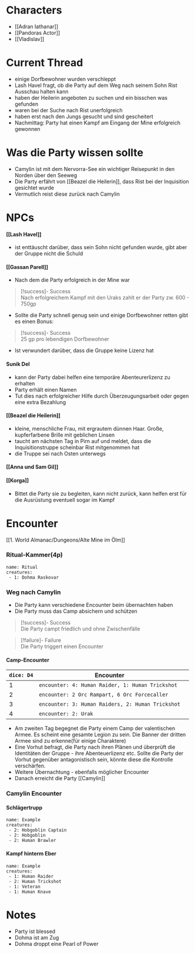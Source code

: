 # Characters
- [[Adran Iathanar]]
- [[Pandoras Actor]]
- [[Vladislav]]

# Current Thread
- einige Dorfbewohner wurden verschleppt
- Lash Havel fragt, ob die Party auf dem Weg nach seinem Sohn Rist Ausschau halten kann
- haben der Heilerin angeboten zu suchen und ein bisschen was gefunden
- waren bei der Suche nach Rist unerfolgreich
- haben erst nach den Jungs gesucht und sind gescheitert
- Nachmittag: Party hat einen Kampf am Eingang der Mine erfolgreich gewonnen

# Was die Party wissen sollte
- Camylin ist mit dem Nervorra-See ein wichtiger Reisepunkt in den Norden über den Seeweg
- Die Party erfährt von [[Beazel die Heilerin]], dass Rist bei der Inquisition gesichtet wurde
- Vermutlich reist diese zurück nach Camylin


# NPCs
#### [[Lash Havel]]
- ist enttäuscht darüber, dass sein Sohn nicht gefunden wurde, gibt aber der Gruppe nicht die Schuld

#### [[Gassan Parell]]
- Nach dem die Party erfolgreich in der Mine war
> [!success]- Success  
> Nach erfolgreichem Kampf mit den Uraks zahlt er der Party zw. 600 - 750gp
- Sollte die Party schnell genug sein und einige Dorfbewohner retten gibt es einen Bonus:
> [!success]- Success  
> 25 gp pro lebendigen Dorfbewohner
- Ist verwundert darüber, dass die Gruppe keine Lizenz hat
#### Sunik Del
- kann der Party dabei helfen eine temporäre Abenteurerlizenz zu erhalten
- Party erhält einen Namen
- Tut dies nach erfolgreicher Hilfe durch Überzeugungsarbeit oder gegen eine extra Bezahlung

#### [[Beazel die Heilerin]]
- kleine, menschliche Frau, mit ergrautem dünnen Haar. Große, kupferfarbene Brille mit geblichen Linsen
- taucht am nächsten Tag in Pirn auf und meldet, dass die Inquisitionstruppe scheinbar Rist mitgenommen hat
- die Truppe sei nach Osten unterwegs

#### [[Anna und Sam Gil]]

#### [[Korga]]
- Bittet die Party sie zu begleiten, kann nicht zurück, kann helfen erst für die Ausrüstung eventuell sogar im Kampf



# Encounter

[[1. World Almanac/Dungeons/Alte Mine im Ölm]]


### Ritual-Kammer(4p)
```encounter
name: Ritual
creatures:
 - 1: Dohma Raskovar
```







### Weg nach Camylin

- Die Party kann verschiedene Encounter beim übernachten haben
- Die Party muss das Camp absichern und schützen
> [!success]- Success  
> Die Party campt friedlich und ohne Zwischenfälle

 > [!failure]- Failure  
Die Party triggert einen Encounter

#### Camp-Encounter
| **`dice: D4`** | **Encounter**                                     |     |
| -------------- | ------------------------------------------------- | --- |
| 1              | `encounter: 4: Human Raider, 1: Human Trickshot`  |     |
| 2              | `encounter: 2 Orc Rampart, 6 Orc Forcecaller`     |     |
| 3              | `encounter: 3: Human Raiders, 2: Human Trickshot` |     |
| 4              | `encounter: 2: Urak`                              |     |


- Am zweiten Tag begegnet die Party einem Camp der valentischen Armee. Es scheint eine gesamte Legion zu sein. Die Banner der dritten Armee sind zu erkenne(für einige Charaktere) 
- Eine Vorhut befragt, die Party nach ihren Plänen und überprüft die Identitäten der Gruppe - ihre Abenteuerlizenz etc. Sollte die Party der Vorhut gegenüber antagonistisch sein, könnte diese die Kontrolle verschärfen.
- Weitere Übernachtung - ebenfalls möglicher Encounter
- Danach erreicht die Party [[Camylin]]



### Camylin Encounter
#### Schlägertrupp
```encounter-table
name: Example
creatures:
 - 2: Hobgoblin Captain
 - 2: Hobgoblin
 - 2: Human Brawler
```
#### Kampf hinterm Eber
```encounter-table
name: Example
creatures:
 - 1: Human Raider
 - 2: Human Trickshot
 - 1: Veteran 
 - 1: Human Knave
```

# Notes

- Party ist blessed
- Dohma ist am Zug
- Dohma droppt eine Pearl of Power
